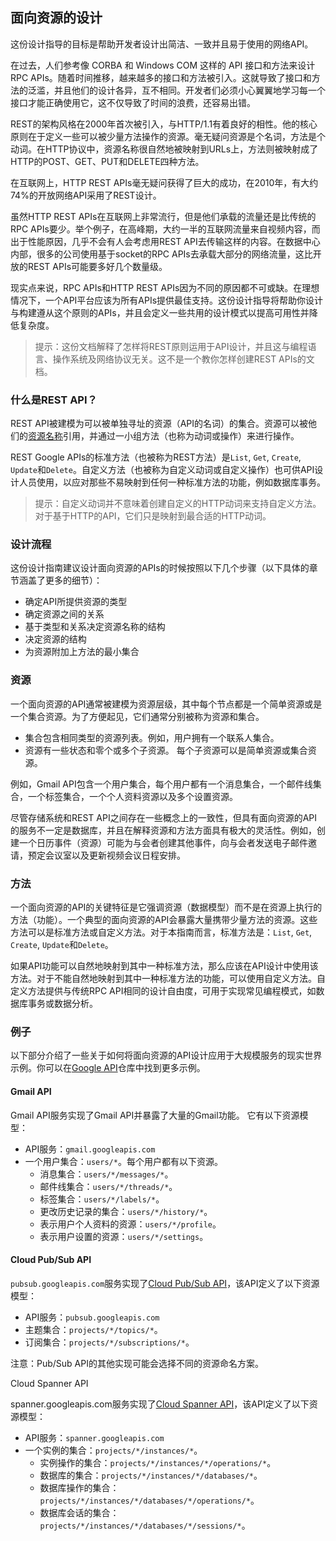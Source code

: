 ## 面向资源的设计
这份设计指导的目标是帮助开发者设计出简洁、一致并且易于使用的网络API。

在过去，人们参考像 CORBA 和 Windows COM 这样的 API 接口和方法来设计 RPC APIs。随着时间推移，越来越多的接口和方法被引入。这就导致了接口和方法的泛滥，并且他们的设计各异，互不相同。开发者们必须小心翼翼地学习每一个接口才能正确使用它，这不仅导致了时间的浪费，还容易出错。

REST的架构风格在2000年首次被引入，与HTTP/1.1有着良好的相性。他的核心原则在于定义一些可以被少量方法操作的资源。毫无疑问资源是个名词，方法是个动词。在HTTP协议中，资源名称很自然地被映射到URLs上，方法则被映射成了HTTP的POST、GET、PUT和DELETE四种方法。

在互联网上，HTTP REST APIs毫无疑问获得了巨大的成功，在2010年，有大约74%的开放网络API采用了REST设计。

虽然HTTP REST APIs在互联网上非常流行，但是他们承载的流量还是比传统的RPC APIs要少。举个例子，在高峰期，大约一半的互联网流量来自视频内容，而出于性能原因，几乎不会有人会考虑用REST API去传输这样的内容。在数据中心内部，很多的公司使用基于socket的RPC APIs去承载大部分的网络流量，这比开放的REST APIs可能要多好几个数量级。

现实点来说，RPC APIs和HTTP REST APIs因为不同的原因都不可或缺。在理想情况下，一个API平台应该为所有APIs提供最佳支持。这份设计指导将帮助你设计与构建遵从这个原则的APIs，并且会定义一些共用的设计模式以提高可用性并降低复杂度。

> 提示：这份文档解释了怎样将REST原则运用于API设计，并且这与编程语言、操作系统及网络协议无关。这不是一个教你怎样创建REST APIs的文档。

### 什么是REST API？
REST API被建模为可以被单独寻址的资源（API的名词）的集合。资源可以被他们的[资源名称](Resource_Names.md)引用，并通过一小组方法（也称为动词或操作）来进行操作。

REST Google APIs的标准方法（也被称为REST方法）是`List`, `Get`, `Create`, `Update`和`Delete`。自定义方法（也被称为自定义动词或自定义操作）也可供API设计人员使用，以应对那些不易映射到任何一种标准方法的功能，例如数据库事务。

> 提示：自定义动词并不意味着创建自定义的HTTP动词来支持自定义方法。对于基于HTTP的API，它们只是映射到最合适的HTTP动词。

### 设计流程
这份设计指南建议设计面向资源的APIs的时候按照以下几个步骤（以下具体的章节涵盖了更多的细节）：

*   确定API所提供资源的类型
*   确定资源之间的关系
*   基于类型和关系决定资源名称的结构
*   决定资源的结构
*   为资源附加上方法的最小集合

### 资源
一个面向资源的API通常被建模为资源层级，其中每个节点都是一个简单资源或是一个集合资源。为了方便起见，它们通常分别被称为资源和集合。

*   集合包含相同类型的资源列表。例如，用户拥有一个联系人集合。
*   资源有一些状态和零个或多个子资源。 每个子资源可以是简单资源或集合资源。

例如，Gmail API包含一个用户集合，每个用户都有一个消息集合，一个邮件线集合，一个标签集合，一个个人资料资源以及多个设置资源。

尽管存储系统和REST API之间存在一些概念上的一致性，但具有面向资源的API的服务不一定是数据库，并且在解释资源和方法方面具有极大的灵活性。例如，创建一个日历事件（资源）可能为与会者创建其他事件，向与会者发送电子邮件邀请，预定会议室以及更新视频会议日程安排。

### 方法
一个面向资源的API的关键特征是它强调资源（数据模型）而不是在资源上执行的方法（功能）。一个典型的面向资源的API会暴露大量携带少量方法的资源。这些方法可以是标准方法或自定义方法。对于本指南而言，标准方法是：`List`, `Get`, `Create`, `Update`和`Delete`。

如果API功能可以自然地映射到其中一种标准方法，那么应该在API设计中使用该方法。对于不能自然地映射到其中一种标准方法的功能，可以使用自定义方法。自定义方法提供与传统RPC API相同的设计自由度，可用于实现常见编程模式，如数据库事务或数据分析。

### 例子
以下部分介绍了一些关于如何将面向资源的API设计应用于大规模服务的现实世界示例。你可以在[Google API](https://github.com/googleapis/googleapis)仓库中找到更多示例。

#### Gmail API
Gmail API服务实现了Gmail API并暴露了大量的Gmail功能。 它有以下资源模型：

*   API服务：`gmail.googleapis.com`
*   一个用户集合：`users/*`。每个用户都有以下资源。
    *   消息集合：`users/*/messages/*`。
    *   邮件线集合：`users/*/threads/*`。
    *   标签集合：`users/*/labels/*`。
    *   更改历史记录的集合：`users/*/history/*`。
    *   表示用户个人资料的资源：`users/*/profile`。
    *   表示用户设置的资源：`users/*/settings`。

#### Cloud Pub/Sub API

`pubsub.googleapis.com`服务实现了[Cloud Pub/Sub API](https://cloud.google.com/pubsub)，该API定义了以下资源模型：

*   API服务：`pubsub.googleapis.com`
*   主题集合：`projects/*/topics/*`。
*   订阅集合：`projects/*/subscriptions/*`。

注意：Pub/Sub API的其他实现可能会选择不同的资源命名方案。

Cloud Spanner API

spanner.googleapis.com服务实现了[Cloud Spanner API](https://cloud.google.com/spanner)，该API定义了以下资源模型：

*   API服务：`spanner.googleapis.com`
*   一个实例的集合：`projects/*/instances/*`。
    *   实例操作的集合：`projects/*/instances/*/operations/*`。
    *   数据库的集合：`projects/*/instances/*/databases/*`。
    *   数据库操作的集合：`projects/*/instances/*/databases/*/operations/*`。
    *   数据库会话的集合：`projects/*/instances/*/databases/*/sessions/*`。
